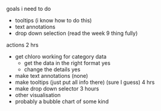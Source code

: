 goals i need to do
- tooltips (i know how to do this)
- text annotations
- drop down selection (read the week 9 thing fully)

actions
2 hrs
- get chloro working for category data
  - get the data in the right format yes 
  - change the details yes
- make text annotations  (none)
- make tooltips (just put all info there) (sure I guess)
4 hrs
- make drop down selector
3 hours
- other visualisation
- probably a bubble chart of some kind